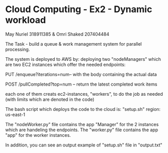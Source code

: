 # Cloud Computing - Ex2 - Dynamic workload

May Nuriel 318911385 & Omri Shaked 207404484

The Task - build a queue & work management system for parallel processing.

The system is deployed to AWS by: deploying two "nodeManagers" which are two EC2 instances which offer the needed endpoints:

PUT /enqueue?iterations=num– with the body containing the actual data 

POST /pullCompleted?top=num – return the latest completed work items

each one of them creats ec2-instances, "workers", to do the job as needed (with limits which are denoted in the code)

The bash script which deploys the code to the cloud is: "setup.sh"
region: us-east-1

The "nodeWorker.py" file contains the app "Manager" for the 2 instances which are handeling the endpoints.
The "worker.py" file contains the app "app" for the worker instances.

In addition, you can see an output example of "setup.sh" file in "output.txt"
